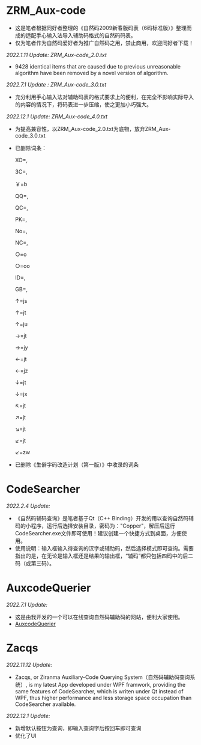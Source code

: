# ZRM_Aux-code
- 这是笔者根据同好者整理的《自然码2009新春版码表（6码标准版）》整理而成的适配手心输入法导入辅助码格式的自然码码表。
- 仅为笔者作为自然码爱好者为推广自然码之用，禁止商用，欢迎同好者下载！

*2022.1.11 Update: ZRM_Aux-code_2.0.txt*

- 9428 identical items that are caused due to previous unreasonable algorithm have been removed by a novel version of algorithm.

*2022.7.1 Update : ZRM_Aux-code_3.0.txt*

- 充分利用手心输入法对辅助码表的格式要求上的便利，在完全不影响实际导入的内容的情况下，将码表进一步压缩，使之更加小巧强大。

*2022.12.1 Update: ZRM_Aux-code_4.0.txt*

- 为提高兼容性，以ZRM_Aux-code_2.0.txt为底物，放弃ZRM_Aux-code_3.0.txt

- 已删除词条：

  XO=,

  3C=,

  ￥=b

  QQ=,

  QC=,

  PK=,

  No=,

  NC=,

  ○=o

  ○=oo

  ID=,

  GB=,

  ↑=js

  ↑=jt

  ↑=ju

  →=jt

  →=jy

  ←=jt

  ←=jz

  ↓=jt

  ↓=jx

  ↖=jt

  ↗=jt

  ↘=jt

  ↙=jt

  ↙=zw

- 已删除《生僻字码改造计划（第一版）》中收录的词条

# CodeSearcher
*2022.2.4 Update:*
- 《自然码辅码查询》是笔者基于Qt（C++ Binding）开发的用以查询自然码辅码的小程序，运行后选择安装目录，密码为："Copper"，解压后运行CodeSearcher.exe文件即可使用！建议创建一个快捷方式到桌面，方便使用。
- 使用说明：输入框输入待查询的汉字或辅助码，然后选择模式即可查询。需要指出的是，在无论是输入框还是结果的输出框，“辅码”都只包括四码中的后二码（或第三码）。

# AuxcodeQuerier
*2022.7.1 Update:*
- 这是由我开发的一个可以在线查询自然码辅助码的网站，便利大家使用。
- [AuxcodeQuerier](https://copperay.github.io/AuxcodeQuerier)

# Zacqs
*2022.11.12 Update:*
- Zacqs, or Ziranma Auxiliary-Code Querying System（自然码辅助码查询系统）, is my latest App developed under WPF framwork, providing the same features of CodeSearcher, which is writen under Qt instead of WPF, thus higher performance and less storage space occupation than CodeSearcher available. 

*2022.12.1 Update:*
- 新增默认按钮为查询，即输入查询字后按回车即可查询
- 优化了UI